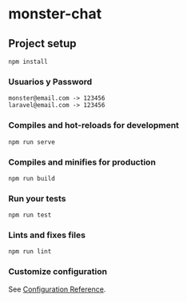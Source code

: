 # monster-chat

## Project setup
```
npm install
```
### Usuarios y Password
```
monster@email.com -> 123456
laravel@email.com -> 123456
```

### Compiles and hot-reloads for development
```
npm run serve
```

### Compiles and minifies for production
```
npm run build
```

### Run your tests
```
npm run test
```

### Lints and fixes files
```
npm run lint
```

### Customize configuration
See [Configuration Reference](https://cli.vuejs.org/config/).

